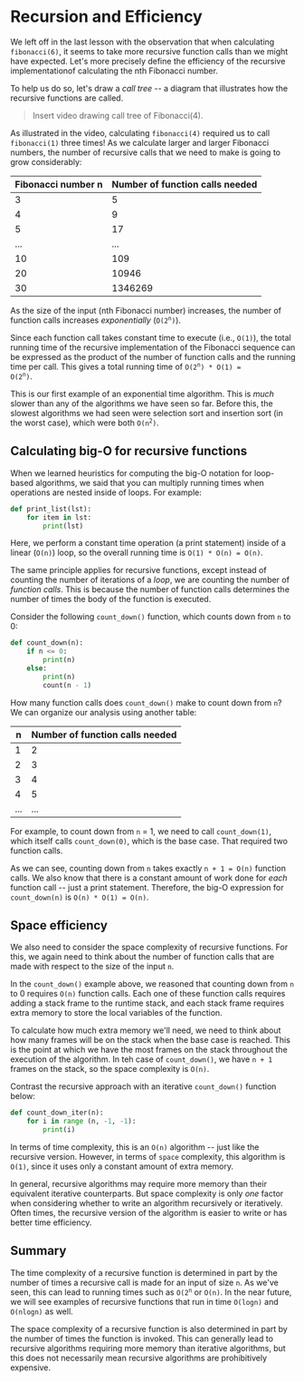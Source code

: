 # Recursion and Efficiency

We left off in the last lesson with the observation that when calculating `fibonacci(6)`, it seems to take more recursive function calls than we might have expected. Let's more precisely define the efficiency of the recursive implementationof calculating the nth Fibonacci number.

To help us do so, let's draw a *call tree* -- a diagram that illustrates how the recursive functions are called.

> Insert video drawing call tree of Fibonacci(4).

As illustrated in the video, calculating `fibonacci(4)` required us to call `fibonacci(1)` three times! As we calculate larger and larger Fibonacci numbers, the number of recursive calls that we need to make is going to grow considerably:

| Fibonacci number n | Number of function calls needed |
|--------------------|---------------------------------|
| 3                  | 5                               |
| 4                  | 9                               |
| 5                  | 17                              |
| ...                | ...                             |
| 10                 | 109                             |
| 20                 | 10946                           |
| 30                 | 1346269                         |

As the size of the input (nth Fibonacci number) increases, the number of function calls increases *exponentially* (<code>O(2<sup>n</sup>)</code>).

Since each function call takes constant time to execute (i.e., `O(1)`), the total running time of the recursive implementation of the Fibonacci sequence can be expressed as the product of the number of function calls and the running time per call. This gives a total running time of <code>O(2<sup>n</sup>) * O(1) = O(2<sup>n</sup>)</code>.

This is our first example of an exponential time algorithm. This is *much* slower than any of the algorithms we have seen so far. Before this, the slowest algorithms we had seen were selection sort and insertion sort (in the worst case), which were both <code>O(n<sup>2</sup>)</code>.

## Calculating big-O for recursive functions

When we learned heuristics for computing the big-O notation for loop-based algorithms, we said that you can multiply running times when operations are nested inside of loops. For example:

```python
def print_list(lst):
    for item in lst:
        print(lst)
```

Here, we perform a constant time operation (a print statement) inside of a linear (`O(n)`) loop, so the overall running time is `O(1) * O(n) = O(n)`.

The same principle applies for recursive functions, except instead of counting the number of iterations of a *loop*, we are counting the number of *function calls*. This is because the number of function calls determines the number of times the body of the function is executed.

Consider the following `count_down()` function, which counts down from `n` to 0:

```python
def count_down(n):
    if n <= 0:
        print(n)
    else:
        print(n)
        count(n - 1)
```

How many function calls does `count_down()` make to count down from `n`? We can organize our analysis using another table:

| n | Number of function calls needed |
|---|---------------------------------|
| 1 | 2                               |
| 2 | 3                               |
| 3 | 4                               |
| 4 | 5                               |
|...| ...                             |

For example, to count down from `n` = 1, we need to call `count_down(1)`, which itself calls `count_down(0)`, which is the base case. That required two function calls.

As we can see, counting down from `n` takes exactly `n + 1 = O(n)` function calls. We also know that there is a constant amount of work done for *each* function call -- just a print statement. Therefore, the big-O expression for `count_down(n)` is `O(n) * O(1) = O(n)`.

## Space efficiency

We also need to consider the space complexity of recursive functions. For this, we again need to think about the number of function calls that are made with respect to the size of the input `n`.

In the `count_down()` example above, we reasoned that counting down from `n` to 0 requires `O(n)` function calls. Each one of these function calls requires adding a stack frame to the runtime stack, and each stack frame requires extra memory to store the local variables of the function.

To calculate how much extra memory we'll need, we need to think about how many frames will be on the stack when the base case is reached. This is the point at which we have the most frames on the stack throughout the execution of the algorithm. In teh case of `count_down()`, we have `n + 1` frames on the stack, so the space complexity is `O(n)`.

Contrast the recursive approach with an iterative `count_down()` function below:

```python
def count_down_iter(n):
    for i in range (n, -1, -1):
        print(i)
``` 

In terms of time complexity, this is an `O(n)` algorithm -- just like the recursive version. However, in terms of `space` complexity, this algorithm is `O(1)`, since it uses only a constant amount of extra memory.

In general, recursive algorithms may require more memory than their equivalent iterative counterparts. But space complexity is only *one* factor when considering whether to write an algorithm recursively or iteratively. Often times, the recursive version of the algorithm is easier to write or has better time efficiency.

## Summary

The time complexity of a recursive function is determined in part by the number of times a recursive call is made for an input of size `n`. As we've seen, this can lead to running times such as <code>O(2<sup>n</sup></code> or `O(n)`. In the near future, we will see examples of recursive functions that run in time `O(logn)` and `O(nlogn)` as well.

The space complexity of a recursive function is also determined in part by the number of times the function is invoked. This can generally lead to recursive algorithms requiring more memory than iterative algorithms, but this does not necessarily mean recursive algorithms are prohibitively expensive.
